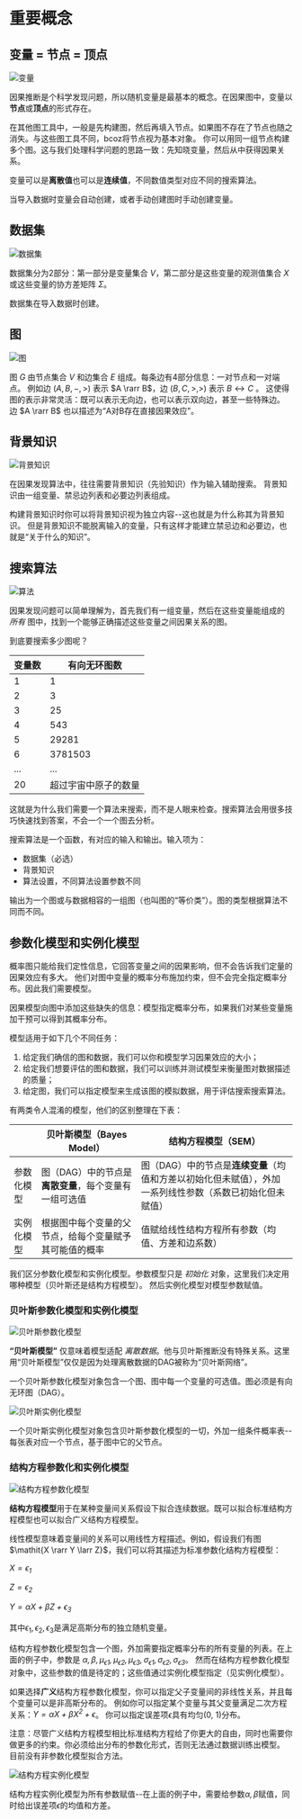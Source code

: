 # 重要概念

## 变量 = 节点 = 顶点

![变量](_media/variables_schema.png)

因果推断是个科学发现问题，所以随机变量是最基本的概念。在因果图中，变量以**节点**或**顶点**的形式存在。

在其他图工具中，一般是先构建图，然后再填入节点。如果图不存在了节点也随之消失。与这些图工具不同，bcoz将节点视为基本对象。
你可以用同一组节点构建多个图。这与我们处理科学问题的思路一致：先知晓变量，然后从中获得因果关系。

变量可以是**离散值**也可以是**连续值**，不同数值类型对应不同的搜索算法。

当导入数据时变量会自动创建，或者手动创建图时手动创建变量。

## 数据集

![数据集](_media/dataset_schema.png)

数据集分为2部分：第一部分是变量集合 $V$，第二部分是这些变量的观测值集合 $X$ 或这些变量的协方差矩阵 $\Sigma$。

数据集在导入数据时创建。

## 图

![图](_media/graph_schema.png)

图 $G$ 由节点集合 $V$ 和边集合 $E$ 组成。每条边有4部分信息：一对节点和一对端点。
例如边 $(A, B, -, >)$ 表示 $A \rarr B$，边 $(B, C, >, >)$ 表示 $B \leftrightarrow C$ 。
这使得图的表示非常灵活：既可以表示无向边，也可以表示双向边，甚至一些特殊边。
边 $A \rarr B$ 也以描述为“A对B存在直接因果效应”。

## 背景知识

![背景知识](_media/knowledge_schema.png)

在因果发现算法中，往往需要背景知识（先验知识）作为输入辅助搜索。
背景知识由一组变量、禁忌边列表和必要边列表组成。

构建背景知识时你可以将背景知识视为独立内容--这也就是为什么称其为背景知识。
但是背景知识不能脱离输入的变量，只有这样才能建立禁忌边和必要边，也就是“关于什么的知识”。

## 搜索算法

![算法](_media/search_schema.png)

因果发现问题可以简单理解为，首先我们有一组变量，然后在这些变量能组成的 *所有* 图中，找到一个能够正确描述这些变量之间因果关系的图。

到底要搜索多少图呢？

| 变量数 | 有向无环图数 |
| ----- | -----------|
| 1     | 1          |
| 2     | 3          |
| 3     | 25         |
| 4     | 543        |
| 5     | 29281      |
| 6     | 3781503    |
| ...   | ...        |
| 20    | 超过宇宙中原子的数量    |

这就是为什么我们需要一个算法来搜索，而不是人眼来检查。搜索算法会用很多技巧快速找到答案，不会一个一个图去分析。

搜索算法是一个函数，有对应的输入和输出。输入项为：

* 数据集（必选）
* 背景知识
* 算法设置，不同算法设置参数不同

输出为一个图或与数据相容的一组图（也叫图的“等价类”）。图的类型根据算法不同而不同。

## 参数化模型和实例化模型

概率图只能给我们定性信息，它回答变量之间的因果影响，但不会告诉我们定量的因果效应有多大。
他们对图中变量的概率分布施加约束，但不会完全指定概率分布。因此我们需要模型。

因果模型向图中添加这些缺失的信息：模型指定概率分布，如果我们对某些变量施加干预可以得到其概率分布。

模型适用于如下几个不同任务：

1. 给定我们确信的图和数据，我们可以你和模型学习因果效应的大小；
2. 给定我们想要评估的图和数据，我们可以训练并测试模型来衡量图对数据描述的质量；
3. 给定图，我们可以指定模型来生成该图的模拟数据，用于评估搜索搜索算法。

有两类令人混淆的模型，他们的区别整理在下表：

| | 贝叶斯模型（Bayes Model） | 结构方程模型（SEM） |
| --- | --- | --- |
| 参数化模型 | 图（DAG）中的节点是**离散变量**，每个变量有一组可选值 | 图（DAG）中的节点是**连续变量**（均值和方差以初始化但未赋值），外加一系列线性参数（系数已初始化但未赋值）|
| 实例化模型 | 根据图中每个变量的父节点，给每个变量赋予其可能值的概率| 值赋给线性结构方程所有参数（均值、方差和边系数）|

我们区分参数化模型和实例化模型。参数模型只是 *初始化* 对象，这里我们决定用哪种模型（贝叶斯还是结构方程模型）。
然后实例化模型对模型参数赋值。

### 贝叶斯参数化模型和实例化模型

![贝叶斯参数化模型](_media/bayes_pm_schema.png)

**“贝叶斯模型”** 仅意味着模型适配 *离散数据*。他与贝叶斯推断没有特殊关系。这里用“贝叶斯模型”仅仅是因为处理离散数据的DAG被称为“贝叶斯网络”。

一个贝叶斯参数化模型对象包含一个图、图中每一个变量的可选值。图必须是有向无环图（DAG）。

![贝叶斯实例化模型](_media/bayes_im_schema.png)

一个贝叶斯实例化模型对象包含贝叶斯参数化模型的一切，外加一组条件概率表--每张表对应一个节点，基于图中它的父节点。

### 结构方程参数化和实例化模型

![结构方程参数化模型](_media/sem_pm_schema.png)

**结构方程模型**用于在某种变量间关系假设下拟合连续数据。既可以拟合标准结构方程模型也可以拟合广义结构方程模型。

线性模型意味着变量间的关系可以用线性方程描述。例如，假设我们有图 $\mathit{X \rarr Y \larr Z}$，我们可以将其描述为标准参数化结构方程模型：

$\mathit{X = \epsilon_1}$

$\mathit{Z = \epsilon_2}$

$\mathit{Y = \alpha X + \beta Z + \epsilon_3}$

其中$\epsilon_1, \epsilon_2, \epsilon_3$是满足高斯分布的独立随机变量。

结构方程参数化模型包含一个图，外加需要指定概率分布的所有变量的列表。在上面的例子中，参数是
$\mathit{\alpha, \beta, \mu_{\epsilon1}, \mu_{\epsilon2}, \mu_{\epsilon3}, \sigma_{\epsilon1}, \sigma_{\epsilon2}, \sigma_{\epsilon3}}$。
然而在结构方程参数化模型对象中，这些参数的值是待定的；这些值通过实例化模型指定（见实例化模型）。

如果选择**广义**结构方程参数化模型，你可以指定父子变量间的非线性关系，并且每个变量可以是非高斯分布的。
例如你可以指定某个变量与其父变量满足二次方程关系：$\mathit{Y = \alpha X + \beta X^2 + \epsilon}$。
你可以指定误差项$\epsilon$具有均匀(0, 1)分布。

注意：尽管广义结构方程模型相比标准结构方程给了你更大的自由，同时也需要你做更多的约束。你必须给出分布的参数化形式，否则无法通过数据训练出模型。
目前没有非参数化模型拟合方法。

![结构方程实例化模型](_media/sem_im_schema.png)

结构方程实例化模型为所有参数赋值--在上面的例子中，需要给参数$\mathit{\alpha, \beta}$赋值，同时给出误差项$\mathit{\epsilon}$的均值和方差。

